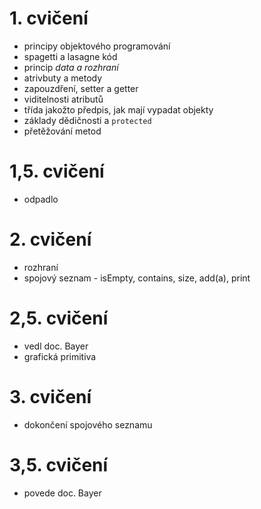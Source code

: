 # 1. cvičení
* principy objektového programování
* spagetti a lasagne kód
* princip *data a rozhraní*
* atrivbuty a metody
* zapouzdření, setter a getter
* viditelnosti atributů
* třída jakožto předpis, jak mají vypadat objekty
* základy dědičnosti  a `protected`
* přetěžování metod

# 1,5. cvičení 
* odpadlo

# 2. cvičení
* rozhraní
* spojový seznam - isEmpty, contains, size, add(a), print

# 2,5. cvičení
* vedl doc. Bayer
* grafická primitiva

# 3. cvičení
* dokončení spojového seznamu

# 3,5. cvičení
* povede doc. Bayer
